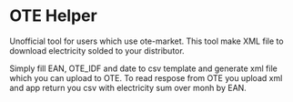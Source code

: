 # OTE Helper

Unofficial tool for users which use ote-market. This tool make XML file to download electricity solded to your distributor. 

Simply fill EAN, OTE_IDF and date to csv template and generate xml file which you can upload to OTE.
To read respose from OTE you upload xml and app return you csv with electricity sum over monh by EAN.